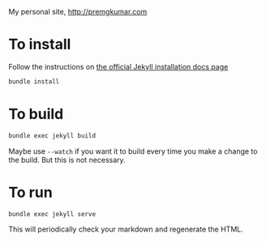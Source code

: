 My personal site, http://premgkumar.com

# To install

Follow the instructions on [the official Jekyll installation docs page](https://jekyllrb.com/docs/installation/macos/)

```sh
bundle install
```

# To build

```sh
bundle exec jekyll build
```

Maybe use `--watch` if you want it to build every time you make a change to the build. But this is not necessary.

# To run

```sh
bundle exec jekyll serve
```

This will periodically check your markdown and regenerate the HTML.